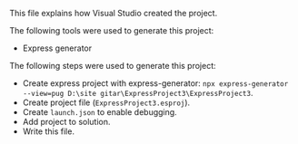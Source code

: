 This file explains how Visual Studio created the project.

The following tools were used to generate this project:
- Express generator

The following steps were used to generate this project:
- Create express project with express-generator: `npx express-generator --view=pug D:\site gitar\ExpressProject3\ExpressProject3`.
- Create project file (`ExpressProject3.esproj`).
- Create `launch.json` to enable debugging.
- Add project to solution.
- Write this file.
